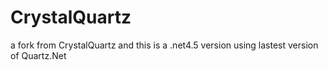 CrystalQuartz
=============

a fork from CrystalQuartz and this is a .net4.5 version using lastest version of Quartz.Net